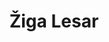 ---
SICRIS: 15295
draft: false
fixName: žiga_lesar
lab: 'Laboratory of Computer Graphics and Multimedia '
labPos: Laboratory Member
location: null
mailInfo: ziga.lesar@fri.uni-lj.si
officeHours: null
profName: Assist. Žiga Lesar
profTitle: Assistant
telephoneInfo: null
title: Žiga Lesar
---